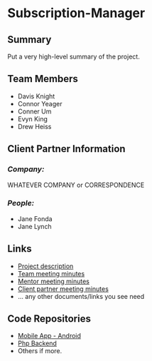 # Subscription-Manager

## **Summary**

Put a very high-level summary of the project.

## **Team Members**

- Davis Knight
- Connor Yeager
- Conner Um
- Evyn King
- Drew Heiss

## **Client Partner Information**

### _Company:_

WHATEVER COMPANY or CORRESPONDENCE

### _People:_

- Jane Fonda
- Jane Lynch

## **Links**

- [Project description](ProjectDescription.md)
- [Team meeting minutes](MeetingMinutes/Team)
- [Mentor meeting minutes](MeetingMinutes/Mentor)
- [Client partner meeting minutes](MeetingMinutes/ClientPartner)
- ... any other documents/links you see need

## **Code Repositories**

- [Mobile App - Android](https://www.github.com/WHEREEVER_THE_ANDROID_CODE_IS/)
- [Php Backend](https://www.github.com/WHEREEVER_THE_PHP_CODE_IS)
- Others if more.
